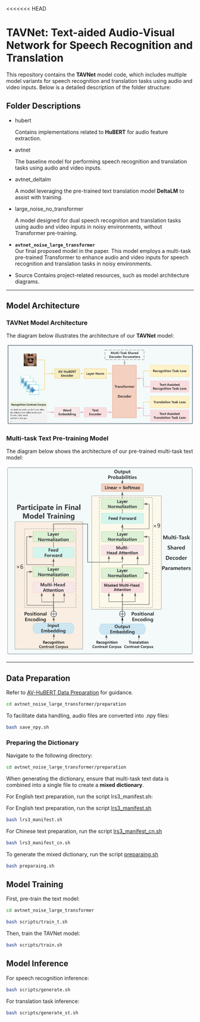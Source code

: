 <<<<<<< HEAD
# TAVNet: Text-aided Audio-Visual Network for Speech Recognition and Translation

This repository contains the **TAVNet** model code, which includes multiple model variants for speech recognition and translation tasks using audio and video inputs. Below is a detailed description of the folder structure:

## Folder Descriptions

- hubert 

  Contains implementations related to **HuBERT** for audio feature extraction.

- avtnet

  The baseline model for performing speech recognition and translation tasks using audio and video inputs.

- avtnet_deltalm

  A model leveraging the pre-trained text translation model **DeltaLM** to assist with training.

- large_noise_no_transformer

  A model designed for dual speech recognition and translation tasks using audio and video inputs in noisy environments, without Transformer pre-training.

- **`avtnet_noise_large_transformer`**  
  Our final proposed model in the paper. This model employs a multi-task pre-trained Transformer to enhance audio and video inputs for speech recognition and translation tasks in noisy environments.

- Source
  Contains project-related resources, such as model architecture diagrams.

---

## Model Architecture

### TAVNet Model Architecture
The diagram below illustrates the architecture of our **TAVNet** model:

![TAVNet Model Architecture](Source/Model.png)

### Multi-task Text Pre-training Model
The diagram below shows the architecture of our pre-trained multi-task text model:

![Multi-task Text Model Architecture](Source/TextModel.png)

---

## Data Preparation

Refer to [AV-HuBERT Data Preparation](https://github.com/facebookresearch/av_hubert/tree/main/avhubert/preparation) for guidance.

```bash
cd avtnet_noise_large_transformer/preparation
```

To facilitate data handling, audio files are converted into .npy files:
```bash
bash save_npy.sh
```


### Preparing the Dictionary
Navigate to the following directory:
```bash
cd avtnet_noise_large_transformer/preparation
```
When generating the dictionary, ensure that multi-task text data is combined into a single file to create a **mixed dictionary**.

For English text preparation, run the script lrs3_manifest.sh:

For English text preparation, run the script [lrs3_manifest.sh](avtnet_noise_large_transformer\preparation\script\lrs3_manifest.sh)
```bash
bash lrs3_manifest.sh
```
For Chinese text preparation, run the script [lrs3_manifest_cn.sh](avtnet_noise_large_transformer\preparation\script\lrs3_manifest.sh)
```bash
bash lrs3_manifest_cn.sh
```
To generate the mixed dictionary, run the script [preparaing.sh](avtnet_noise_large_transformer\preparation\script\preparaing.sh)
```bash
bash preparaing.sh
```

## Model Training

First, pre-train the text model:
```bash
cd avtnet_noise_large_transformer
```
```bash
bash scripts/train_t.sh
```
Then, train the TAVNet model:
```bash
bash scripts/train.sh
```
## Model Inference

For speech recognition inference:
```bash
bash scripts/generate.sh
```
For translation task inference:
```bash
bash scripts/generate_st.sh
```
